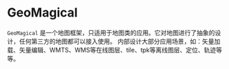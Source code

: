 # GeoMagical
`GeoMagical` 是一个地图框架，只适用于地图类的应用。它对地图进行了抽象的设计，任何第三方的地图都可以接入使用。
内部设计大部分应用场景，如：矢量加载、矢量编辑、WMTS、WMS等在线图层、tile、tpk等离线图层、定位、轨迹等等。